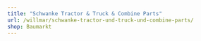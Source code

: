 ```yaml
---
title: "Schwanke Tractor & Truck & Combine Parts"
url: /willmar/schwanke-tractor-und-truck-und-combine-parts/
shop: Baumarkt
---
```

